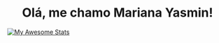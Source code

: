 ### <h1 align="center"> Olá, me chamo Mariana Yasmin! </h1>

[![My Awesome Stats](https://awesome-github-stats.azurewebsites.net/user-stats/mariyasmin?cardType=github&theme=tokyonight&Border=F8F7F2&Background=050A30&Text=F8F7F2)](https://git.io/awesome-stats-card)
